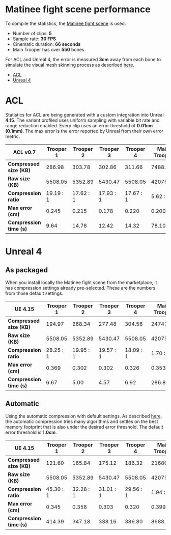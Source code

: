 # Matinee fight scene performance

To compile the statistics, the [Matinee fight scene](http://nfrechette.github.io/2017/10/05/acl_in_ue4/) is used.

*  Number of clips: **5**
*  Sample rate: **30 FPS**
*  Cinematic duration: **66 seconds**
*  Main Trooper has over **550** bones

For ACL and Unreal 4, the error is measured **3cm** away from each bone to simulate the visual mesh skinning process as described [here](error_metrics.md).

*  [ACL](fight_scene_performance.md#acl)
*  [Unreal 4](fight_scene_performance.md#unreal-4)

# ACL

Statistics for ACL are being generated with a custom integration into Unreal **4.15**. The variant profiled uses uniform sampling with variable bit rate and range reduction enabled. Every clip uses an error threshold of **0.01cm (0.1mm)**. The max error is the error reported by Unreal from their own error metric.

| ACL v0.7                 | Trooper 1 | Trooper 2 | Trooper 3 | Trooper 4 | Main Trooper | Total    |
| ------------------------ | --------- | --------- | --------- | --------- | ------------ | -------- |
| **Compressed size (KB)** | 286.98    | 303.78    | 302.86    | 311.66    | 7488.00      | 8693.28  |
| **Raw size (KB)**        | 5508.05   | 5352.89   | 5430.47   | 5508.05   | 42075.43     | 63874.88 |
| **Compression ratio**    | 19.19 : 1 | 17.62 : 1 | 17.93 : 1 | 17.67 : 1 | 5.62 : 1     | 7.35 : 1 |
| **Max error (cm)**       | 0.245     | 0.215     | 0.178     | 0.220     | 0.200        |          |
| **Compression time (s)** | 9.64      | 14.78     | 12.42     | 14.32     | 78.10        | 129.26   |

# Unreal 4

## As packaged

When you install locally the Matinee fight scene from the marketplace, it has compression settings already pre-selected. These are the numbers from those default settings.

| UE 4.15                  | Trooper 1 | Trooper 2 | Trooper 3 | Trooper 4 | Main Trooper | Total    |
| ------------------------ | --------- | --------- | --------- | --------- | ------------ | -------- |
| **Compressed size (KB)** | 194.97    | 268.34    | 277.48    | 304.56    | 24741.00     | 25786.35 |
| **Raw size (KB)**        | 5508.05   | 5352.89   | 5430.47   | 5508.05   | 42075.43     | 63874.88 |
| **Compression ratio**    | 28.25 : 1 | 19.95 : 1 | 19.57 : 1 | 18.09 : 1 | 1.70 : 1     | 2.48 : 1 |
| **Max error (cm)**       | 0.369     | 0.302     | 0.302     | 0.326     | 0.353        |          |
| **Compression time (s)** | 6.67      | 5.00      | 4.57      | 6.92      | 286.86       | 310.02   |

## Automatic

Using the automatic compression with default settings. As described [here](http://nfrechette.github.io/2017/01/11/anim_compression_unreal4/), the automatic compression tries many algorithms and settles on the best memory footprint that is also under the desired error threshold. The default error threshold is **1.0cm**.

| UE 4.15                  | Trooper 1 | Trooper 2 | Trooper 3 | Trooper 4 | Main Trooper | Total    |
| ------------------------ | --------- | --------- | --------- | --------- | ------------ | -------- |
| **Compressed size (KB)** | 121.60    | 165.84    | 175.12    | 186.32    | 21686.00     | 22334.88 |
| **Raw size (KB)**        | 5508.05   | 5352.89   | 5430.47   | 5508.05   | 42075.43     | 63874.88 |
| **Compression ratio**    | 45.30 : 1 | 32.28 : 1 | 31.01 : 1 | 29.56 : 1 | 1.94 : 1     | 2.86 : 1 |
| **Max error (cm)**       | 0.345     | 0.358     | 0.303     | 0.320     | 0.399        |          |
| **Compression time (s)** | 414.39    | 347.18    | 338.16    | 386.80    | 8688.41      | 10174.94 |
